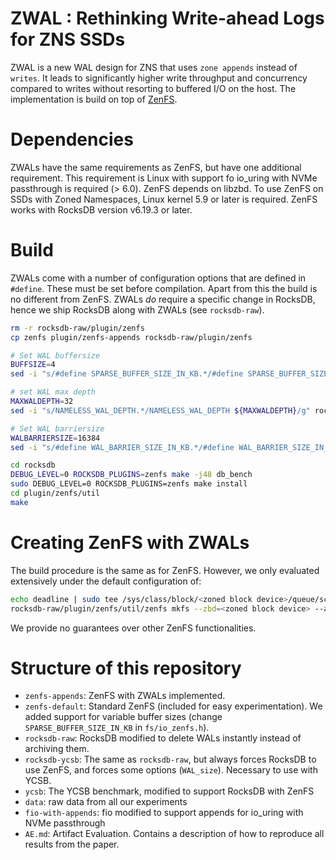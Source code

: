 # ZWAL : Rethinking Write-ahead Logs for ZNS SSDs

ZWAL is a new WAL design for ZNS that uses `zone appends` instead of `writes`. It leads to significantly higher write throughput and concurrency compared to writes without resorting to buffered I/O on the host. The implementation is build on top of [ZenFS](https://github.com/westerndigitalcorporation/zenfs).

# Dependencies

ZWALs have the same requirements as ZenFS, but have one additional requirement. This requirement is Linux with support fo io_uring with NVMe passthrough is required (> 6.0). ZenFS depends on libzbd. To use ZenFS on SSDs with Zoned Namespaces, Linux kernel 5.9 or later is required. ZenFS works with RocksDB version v6.19.3 or later.

# Build

ZWALs come with a number of configuration options that are defined in `#define`.
These must be set before compilation. Apart from this the build is no different from ZenFS. ZWALs *do* require a specific change in RocksDB, hence we ship RocksDB along with ZWALs (see `rocksdb-raw`).

```bash
rm -r rocksdb-raw/plugin/zenfs
cp zenfs plugin/zenfs-appends rocksdb-raw/plugin/zenfs

# Set WAL buffersize
BUFFSIZE=4
sed -i "s/#define SPARSE_BUFFER_SIZE_IN_KB.*/#define SPARSE_BUFFER_SIZE_IN_KB ${BUFFSIZE}UL/g" rocksdb-raw/plugin/zenfs/fs/io_zenfs.h

# set WAL max depth
MAXWALDEPTH=32
sed -i "s/NAMELESS_WAL_DEPTH.*/NAMELESS_WAL_DEPTH ${MAXWALDEPTH}/g" rocksdb-raw/plugin/zenfs/fs/zbd_zenfs.h

# Set WAL barriersize
WALBARRIERSIZE=16384
sed -i "s/#define WAL_BARRIER_SIZE_IN_KB.*/#define WAL_BARRIER_SIZE_IN_KB ${WALBARRIERSIZE}UL/g" rocksdb-raw/plugin/zenfs/fs/io_zenfs.h

cd rocksdb
DEBUG_LEVEL=0 ROCKSDB_PLUGINS=zenfs make -j48 db_bench
sudo DEBUG_LEVEL=0 ROCKSDB_PLUGINS=zenfs make install
cd plugin/zenfs/util
make
```

# Creating ZenFS with ZWALs

The build procedure is the same as for ZenFS. However, we only evaluated extensively under the default configuration of:

```bash
echo deadline | sudo tee /sys/class/block/<zoned block device>/queue/scheduler
rocksdb-raw/plugin/zenfs/util/zenfs mkfs --zbd=<zoned block device> --aux_path=<path to store LOG and LOCK files>
```

We provide no guarantees over other ZenFS functionalities.

# Structure of this repository

* `zenfs-appends`: ZenFS with ZWALs implemented.
* `zenfs-default`: Standard ZenFS (included for easy experimentation). We added support for variable buffer sizes (change `SPARSE_BUFFER_SIZE_IN_KB` in `fs/io_zenfs.h`).
* `rocksdb-raw`: RocksDB modified to delete WALs instantly instead of archiving them.
* `rocksdb-ycsb`: The same as `rocksdb-raw`, but always forces RocksDB to use ZenFS, and forces some options (`WAL_size`). Necessary to use with YCSB.
* `ycsb`: The YCSB benchmark, modified to support RocksDB with ZenFS
* `data`: raw data from all our experiments
* `fio-with-appends`: fio modified to support appends for io_uring with NVMe passthrough
* `AE.md`: Artifact Evaluation. Contains a description of how to reproduce all results from the paper.
